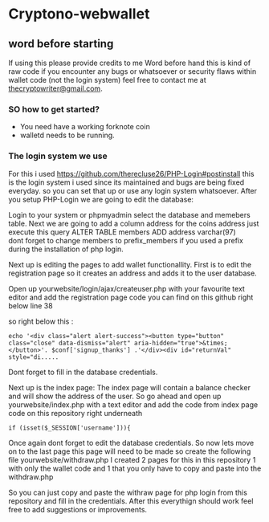# Cryptono-webwallet
## word before starting
If using this please provide credits to me
Word before hand this is kind of raw code if you encounter any bugs or whatsoever or security flaws within wallet code (not the login system) feel free to contact me at thecryptowriter@gmail.com.
### SO how to get started? 
* You need have a working forknote coin 
* walletd needs to be running.
### The login system we use
For this i used https://github.com/therecluse26/PHP-Login#postinstall this is the login system i used since its maintained and bugs are being fixed everyday. so you can set that up or use any login system whatsoever.
After you setup PHP-Login we are going to edit the database:

Login to your system or phpmyadmin select the database and memebers table.
Next we are going to add a column address for the coins address just execute this query ALTER TABLE members ADD address varchar(97)  
dont forget to change members to prefix_members if you used a prefix during the installation of php login.

Next up is editing the pages to add wallet functionallity.
First is to edit the registration page so it creates an address and adds it to the user database.

Open up yourwebsite/login/ajax/createuser.php with your favourite text editor and add the registration page code you can find on this github right below line 38 

so right below this :
```
echo '<div class="alert alert-success"><button type="button" class="close" data-dismiss="alert" aria-hidden="true">&times;</button>'. $conf['signup_thanks'] .'</div><div id="returnVal" style="di.....
```

Dont forget to fill in the database credentials.

Next up is the index page: The index page will contain a balance checker and will show the address of the user.
So go ahead and open up yourwebsite/index.php with a text editor and add the code from index page code on this repository right underneath 
```
if (isset($_SESSION['username'])){
```

Once again dont forget to edit the database credentials.
So now lets move on to the last page this page will need to be made so create the following file yourwebsite/withdraw.php 
I created 2 pages for this in this repository 1 with only the wallet code and 1 that you only have to copy and paste into the withdraw.php 

So you can just copy and paste the withraw page for php login from this repository and fill in the credentials.
After this everythign should work feel free to add suggestions or improvements.



